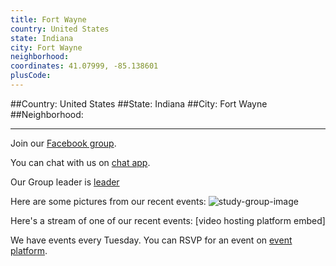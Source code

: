 ```yaml
---
title: Fort Wayne
country: United States
state: Indiana
city: Fort Wayne
neighborhood: 
coordinates: 41.07999, -85.138601
plusCode:
---
```


##Country: United States
##State: Indiana
##City: Fort Wayne
##Neighborhood: 
*****
Join our [Facebook group](https://www.facebook.com/groups/free.code.camp.fort.wayne.in).

You can chat with us on [chat app]().

Our Group leader is [leader]()

Here are some pictures from our recent events:
![study-group-image]()

Here's a stream of one of our recent events:
[video hosting platform embed]

We have events every Tuesday. You can RSVP for an event on [event platform]().
